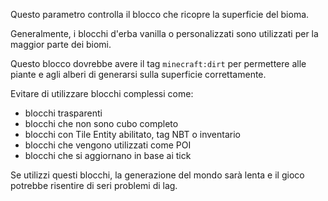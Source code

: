Questo parametro controlla il blocco che ricopre la superficie del bioma.

Generalmente, i blocchi d'erba vanilla o personalizzati sono utilizzati per la maggior parte dei biomi.

Questo blocco dovrebbe avere il tag `minecraft:dirt` per permettere alle piante e agli alberi di generarsi sulla superficie correttamente.

Evitare di utilizzare blocchi complessi come:

* blocchi trasparenti
* blocchi che non sono cubo completo
* blocchi con Tile Entity abilitato, tag NBT o inventario
* blocchi che vengono utilizzati come POI
* blocchi che si aggiornano in base ai tick

Se utilizzi questi blocchi, la generazione del mondo sarà lenta e il gioco potrebbe risentire di seri problemi di lag.